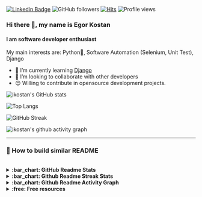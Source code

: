 [![Linkedin Badge](https://img.shields.io/badge/-EgorKostan-blue?style=flat&logo=Linkedin&logoColor=white&link=https://www.linkedin.com/in/egor-kostan/)](https://www.linkedin.com/in/egor-kostan/)
![GitHub followers](https://img.shields.io/github/followers/ikostan)
[![Hits](https://hits.seeyoufarm.com/api/count/incr/badge.svg?url=https%3A%2F%2Fgithub.com%2Fikostan%2Fhit-counter)](https://hits.seeyoufarm.com)
![Profile views](https://gpvc.arturio.dev/ikostan)

### Hi there 👋, my name is Egor Kostan

#### I am software developer enthusiast

My main interests are: Python:snake:, Software Automation (Selenium, Unit Test), Django

- :racehorse: I’m currently learning [Django](https://www.djangoproject.com/)
- 👯 I’m looking to collaborate with other developers
- 😊 Willing to contribute in opensource development projects.



![ikostan's GitHub stats](https://github-readme-stats.vercel.app/api?username=ikostan&count_private=true&show_icons=true&theme=chartreuse-dark)


![Top Langs](https://github-readme-stats.vercel.app/api/top-langs/?username=ikostan&langs_count=8&theme=chartreuse-dark&layout=compact)


![GitHub Streak](https://streak-stats.demolab.com/?user=ikostan&theme=chartreuse-dark)


![ikostan's github activity graph](https://github-readme-activity-graph.cyclic.app/graph?username=ikostan&theme=chartreuse-dark)

---

### :wrench: How to build similar README
<br>
<details>
  <summary><b>:bar_chart: GitHub Readme Stats</b></summary>
 <br>
 Features:

 * GitHub Stats Card
 * GitHub Extra Pins
 * Top Languages Card
 * Themes
 * Customization
 * Deploy Yourself

Source: [GitHub Readme Stats](https://github.com/anuraghazra/github-readme-stats)
</details>

<details>
  <summary><b>:bar_chart: Github Readme Streak Stats</b></summary>
 <br>
Display your total contributions, current streak, and longest streak on your GitHub profile README

Source: [Github Readme Streak Stats](https://github.com/denvercoder1/github-readme-streak-stats))
</details>

<details>
  <summary><b>:bar_chart: Github Readme Activity Graph</b></summary>
 <br>
A dynamically generated activity graph to show your GitHub activities of last 31 days.

Source: [Github Readme Activity Graph](https://github.com/ashutosh00710/github-readme-activity-graph)
</details>

<details>
  <summary><b>:free: Free resources</b></summary>
 <br>
- [Free SVG icons for popular brands](https://simpleicons.org/)
- [Shields/Badges](https://github.com/badges/shields)
- [Complete list of github markdown emoji markup](https://gist.github.com/rxaviers/7360908)
- [Markdown Here](https://markdown-here.com/livedemo.html)

</details>
